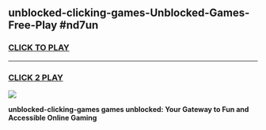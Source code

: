 
## unblocked-clicking-games-Unblocked-Games-Free-Play #nd7un
<h3>
<a href="https://us.freeplayer.one?title=unblocked-clicking-games&ref=9M">CLICK TO PLAY</a></h3>
<hr>

<h3>
<a href="https://us.freeplayer.one?title=unblocked-clicking-games&ref=9M">CLICK 2 PLAY</a>
  
</h3>

<a href="https://us.freeplayer.one?title=unblocked-clicking-games&ref=9M"><img src="https://clearcache.store/games.png"></a>


**unblocked-clicking-games games unblocked: Your Gateway to Fun and Accessible Online Gaming**
